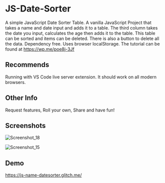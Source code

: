 # JS-Date-Sorter
A simple JavaScript Date Sorter Table. A vanilla JavaScript Project that takes a name and date input and adds it to a table. 
The third column takes the date you input, calculates the age then adds it to the table. 
This table can be sorted and items can be deleted. There is also a button to delete all the data. 
Dependency free. Uses browser localStorage. The tutorial can be found at https://wp.me/poe8j-3Jf 

## Recommends
Running with VS Code live server extension. It should work on all modern browsers.

## Other Info
Request features, Roll your own, Share and have fun!

## Screenshots
![Screenshot_18](https://user-images.githubusercontent.com/2401623/159356828-e266ad9a-d880-44f4-9e65-d2e5cfa37f25.png)

![Screenshot_15](https://user-images.githubusercontent.com/2401623/159356657-0c469a8f-a849-455d-9b7a-bf729964d0be.png)



## Demo
https://js-name-datesorter.glitch.me/
